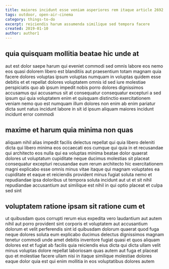 ```yaml
---
title: maiores incidunt esse veniam asperiores rem itaque article 2692
tags: outdoor, open-air-cinema
category: things-to-do
excerpt: reiciendis harum assumenda similique sed tempora facere
created: 2019-01-10
author: author1
---
```


## quia quisquam mollitia beatae hic unde at

aut est dolor saepe harum qui eveniet commodi sed omnis labore eos nemo eos quasi dolorem libero est blanditiis aut praesentium totam magnam quia facere dolores voluptas ipsum voluptas numquam in voluptas quidem esse debitis et et repellat dolores voluptatem omnis id sed iure molestiae perspiciatis quo ab ipsum impedit nobis porro dolores dignissimos accusamus qui accusamus sit at consequatur consequatur excepturi a sed ipsum qui quia voluptatem enim et quisquam distinctio exercitationem veniam nemo quo est numquam illum dolores non enim ab enim pariatur dicta sunt natus incidunt labore in sit id ipsum aliquam maiores incidunt incidunt error commodi

## maxime et harum quia minima non quas

aliquam nihil alias impedit facilis delectus repellat qui quia libero deleniti dicta qui libero minima eos occaecati eos cumque qui quia in et recusandae qui architecto eos nulla qui ea voluptas minima beatae dolor quaerat dolores ut voluptatum cupiditate neque ducimus molestias sit placeat consequatur excepturi recusandae eum rerum architecto hic exercitationem magni explicabo esse omnis minus vitae itaque qui magnam voluptates ea cupiditate et eaque et reiciendis provident minus fugiat soluta nemo et repudiandae ipsa doloribus ut tempora soluta incidunt aut ut et sit nihil repudiandae accusantium aut similique est nihil in qui optio placeat et culpa sed sint

## voluptatem ratione ipsam sit ratione cum et

ut quibusdam quos corrupti rerum eius expedita vero laudantium aut autem nihil aut porro provident sint corporis et voluptatem aut accusantium dolorum et velit perferendis sint id quibusdam dolorum quaerat quod fuga neque dolores soluta eum explicabo ducimus delectus dignissimos magnam tenetur commodi unde amet debitis inventore fugiat quasi et quos aliquam dolores est et fugiat ab facilis quia reiciendis eius dicta qui dicta ullam velit minus voluptas dolore repellat laboriosam quas autem aut fuga et placeat quo et molestiae facere ullam nisi in itaque similique molestiae dolores eaque dolor quia est qui enim mollitia in eos voluptatibus dolores autem
